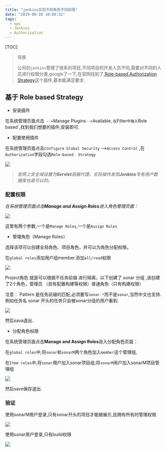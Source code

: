 ```yaml
---
title: "jenkins实现不同角色不同权限"
date: "2019-08-10 10:08:32"
tags: 
  - ops
  - Jenkins
  - Authorization
---
```


[TOC]

> 背景
>
> 公司的`jenkins`管理了很多的项目,不同项目的开发人员不同,需要对不同的人员进行权限分类,google了一下,在官网找到了[ Role-based Authorization Strategy](<https://wiki.jenkins.io/display/JENKINS/Role+Strategy+Plugin>)这个插件,基本能满足要求.

## 基于 Role based  Strategy

- 安装插件

在系统管理页面点击` -->`Manage Plugins`-->`Available`,在`Filter`中输入`Role based`,找到我们想要的插件,安装即可.

- 配置使用插件

在系统管理页面点击`Configure Global Security` -->`Access Contral` ,在`Authorization`字段勾选`Role-based  Strategy`

![](http://pic.fenghong.tech/jenkins00.jpg)

> *官网上安全域设置为**Servlet**容器代理，实际操作发现**Jenkins**专有用户数据库也是可以的。*

### 配置权限

*在系统管理页面点击**Manage and Assign Roles**进入角色管理页面：* 

![](http://pic.fenghong.tech/jenkins02.jpg)

这里有两个参数,一个是`Manage Roles`,一个是`Assign Roles`

- 管理角色（Manage Roles）

选择该项可以创建全局角色、项目角色，并可以为角色分配权限。

在`global roles`添加用户组member.添加`all/read`权限

![](http://pic.fenghong.tech/jenkins03.jpg)

Project角色 就是可以根据不任务前缀 进行隔离，以下创建了 sonar 分组  ,该创建了2个角色，管理员 （具有配置构建等权限）普通角色（只有构建权限）

注意： Pattern 是任务前缀的匹配,必须要写`sonar.*`而不是`sonar`,当然中文也支持.例如任务名 sonar 开头的任务只会被sonar分组的用户看到.

![](http://pic.fenghong.tech/jenkins04.jpg)

然后sava退出.

- 分配角色权限

在系统管理页面点击**Manage and Assign Roles**进入分配角色页面：

在`global roles`中,将`sonar`和`sonarM`两个角色加入`member`这个管理组,

在`Item roles`中,将`sonar`用户加入sonar项目组;将`sonarM`用户加入sonarM项目管理组

![](http://pic.fenghong.tech/jenkins05.jpg)

然后save保存退出.

### 验证

使用sonarM用户登录,只有sonar开头的项目才能被展示,且拥有所有的管理权限

![](http://pic.fenghong.tech/jenkins06.jpg)

使用sonar用户登录,只有build权限

![](http://pic.fenghong.tech/jenkins07.jpg)